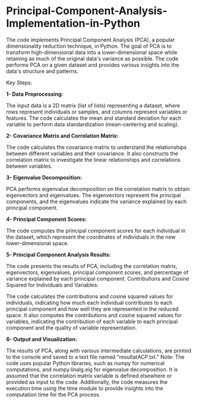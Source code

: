 # Principal-Component-Analysis-Implementation-in-Python

The code implements Principal Component Analysis (PCA), a popular dimensionality reduction technique, in Python. The goal of PCA is to transform high-dimensional data into a lower-dimensional space while retaining as much of the original data's variance as possible. The code performs PCA on a given dataset and provides various insights into the data's structure and patterns.

Key Steps:

**1- Data Preprocessing:**

The input data is a 2D matrix (list of lists) representing a dataset, where rows represent individuals or samples, and columns represent variables or features.
The code calculates the mean and standard deviation for each variable to perform data standardization (mean-centering and scaling).

**2- Covariance Matrix and Correlation Matrix:**

The code calculates the covariance matrix to understand the relationships between different variables and their covariance.
It also constructs the correlation matrix to investigate the linear relationships and correlations between variables.

**3- Eigenvalue Decomposition:**

PCA performs eigenvalue decomposition on the correlation matrix to obtain eigenvectors and eigenvalues.
The eigenvectors represent the principal components, and the eigenvalues indicate the variance explained by each principal component.

**4- Principal Component Scores:**

The code computes the principal component scores for each individual in the dataset, which represent the coordinates of individuals in the new lower-dimensional space.

**5- Principal Component Analysis Results:**

The code presents the results of PCA, including the correlation matrix, eigenvectors, eigenvalues, principal component scores, and percentage of variance explained by each principal component.
Contributions and Cosine Squared for Individuals and Variables:

The code calculates the contributions and cosine squared values for individuals, indicating how much each individual contributes to each principal component and how well they are represented in the reduced space.
It also computes the contributions and cosine squared values for variables, indicating the contribution of each variable to each principal component and the quality of variable representation.

**6- Output and Visualization:**

The results of PCA, along with various intermediate calculations, are printed to the console and saved to a text file named "resultatACP.txt."
Note: The code uses popular Python libraries, such as numpy for numerical computations, and numpy.linalg.eig for eigenvalue decomposition. It is assumed that the correlation matrix variable is defined elsewhere or provided as input to the code. Additionally, the code measures the execution time using the time module to provide insights into the computation time for the PCA process.

